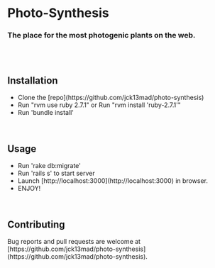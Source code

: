 <h1>Photo-Synthesis</h1>
<h3>The place for the most photogenic plants on the web.</h3>
<br />
<br />
<h2>Installation</h2>
<ul>
  <li>Clone the [repo](https://github.com/jck13mad/photo-synthesis)</li>
  <li>Run "rvm use ruby 2.7.1" or Run "rvm install 'ruby-2.7.1'"</li>
  <li>Run 'bundle install'</li>
 </ul>
 <br />
 <h2>Usage</h2>
 <ul>
  <li>Run 'rake db:migrate'</li>
  <li>Run 'rails s' to start server</li>
  <li>Launch [http://localhost:3000](http://localhost:3000) in browser.</li>
  <li>ENJOY!</li>
 </ul>
 <br />
 <h2>Contributing</h2>
 <p>Bug reports and pull requests are welcome at [https://github.com/jck13mad/photo-synthesis](https://github.com/jck13mad/photo-synthesis).</p>
